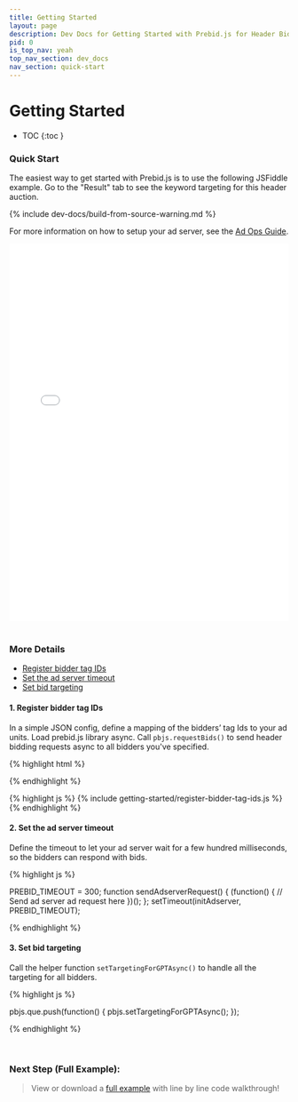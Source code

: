 ```yaml
---
title: Getting Started
layout: page
description: Dev Docs for Getting Started with Prebid.js for Header Bidding
pid: 0
is_top_nav: yeah
top_nav_section: dev_docs
nav_section: quick-start
---
```


<div class="bs-docs-section" markdown="1">

# Getting Started

* TOC
{:toc }

### Quick Start

The easiest way to get started with Prebid.js is to use the following JSFiddle example. Go to the "Result" tab to see the keyword targeting for this header auction.

{% include dev-docs/build-from-source-warning.md %}

For more information on how to setup your ad server, see the [Ad Ops Guide](/adops.html).

<iframe width="100%" height="680" src="//jsfiddle.net/prebid/hqhbLdxn/61/embedded/html,result" allowfullscreen="allowfullscreen" frameborder="0"></iframe>

<div class="bs-docs-section" markdown="1">

<br>

<a name="basic-example">

### More Details

+ <a href="#register-bidder-tag-ids">Register bidder tag IDs</a>
+ <a href="#set-ad-server-timeout">Set the ad server timeout</a>
+ <a href="#set-bid-targeting">Set bid targeting</a>

<a name="register-bidder-tag-ids"></a>

#### 1. Register bidder tag IDs

In a simple JSON config, define a mapping of the bidders’ tag Ids to your ad units. Load prebid.js library async. Call `pbjs.requestBids()` to send header bidding requests async to all bidders you've specified.

{% highlight html %}
<script src="prebid.js" async></script>
{% endhighlight %}

{% highlight js %}
{% include getting-started/register-bidder-tag-ids.js %}
{% endhighlight %}

<a name="set-ad-server-timeout"></a>

#### 2. Set the ad server timeout

Define the timeout to let your ad server wait for a few hundred milliseconds, so the bidders can respond with bids.

{% highlight js %}

PREBID_TIMEOUT = 300;
function sendAdserverRequest() {
    (function() {
        // Send ad server ad request here
    })();
};
setTimeout(initAdserver, PREBID_TIMEOUT);

{% endhighlight %}

<a name="set-bid-targeting"></a>

#### 3. Set bid targeting

Call the helper function `setTargetingForGPTAsync()` to handle all the targeting for all bidders.

{% highlight js %}

pbjs.que.push(function() {
  pbjs.setTargetingForGPTAsync();
});

{% endhighlight %}

<br>

### Next Step (Full Example):

> View or download a [full example](/dev-docs/examples/basic-example.html) with line by line code walkthrough!
